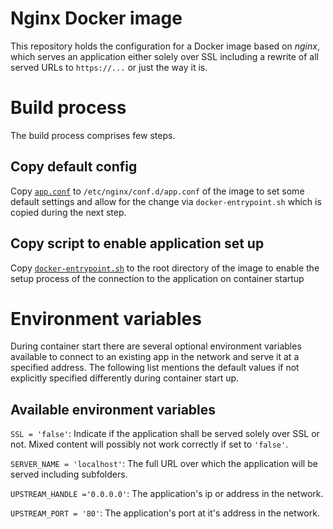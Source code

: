 # Nginx Docker image

This repository holds the configuration for a Docker image based on
*nginx*, which serves an application either solely over SSL including a rewrite
of all served URLs to `https://...` or just the way it is.

# Build process
The build process comprises few steps.

## Copy default config
Copy [`app.conf`](./app.conf) to `/etc/nginx/conf.d/app.conf` of the image to
set some default settings and allow for the change via `docker-entrypoint.sh`
which is copied during the next step.

## Copy script to enable application set up
Copy [`docker-entrypoint.sh`](./docker-entrypoint.sh) to the root directory of
the image to enable the setup process of the connection to the application on
container startup

# Environment variables
During container start there are several optional environment variables
available to connect to an existing app in the network and serve it at a
specified address. The following list mentions the default values if not
explicitly specified differently during container start up.

## Available environment variables
`SSL = 'false'`: Indicate if the application shall be served solely over SSL or
  not. Mixed content will possibly not work correctly if set to `'false'`.

`SERVER_NAME = 'localhost'`: The full URL over which the application will be
  served including subfolders.

`UPSTREAM_HANDLE ='0.0.0.0'`: The application's ip or address in the network.

`UPSTREAM_PORT = '80'`: The application's port at it's address in the network.
